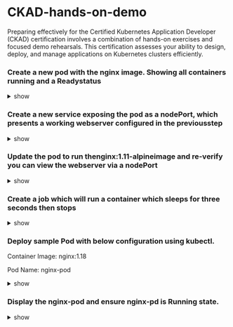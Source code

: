 # CKAD-hands-on-demo
Preparing effectively for the Certified Kubernetes Application Developer (CKAD) certification involves a combination of hands-on exercises and focused demo rehearsals. This certification assesses your ability to design, deploy, and manage applications on Kubernetes clusters efficiently.



### Create a new pod with the nginx image. Showing all containers running and a Readystatus

<details><summary>show</summary>
<p>

```bash
kubectl run nginx --image nginx
```

```bash
 kubectl get pods -o=jsonpath='{range .items[*]}{range .status.containerStatuses[?(@.state.running)]}{"\tContainer Name: "}{.name}{"\tRunning: "}{.state.running}{"\tReadyStatus: "}{.ready}{"\n"}{end}{end}'
```
</p>
</details>

### Create a new service exposing the pod as a nodePort, which presents a working webserver configured in the previousstep

<details><summary>show</summary>
<p>

```bash
kubectl create service nodeport svc --tcp=5678:80 --dry-run -o yaml > svc.yaml
```


```bash
vi svc.yaml
```

```yaml
apiVersion: v1
kind: Service
metadata:
  creationTimestamp: null
  labels:
    app: svc
  name: svc
spec:
  ports:
  - name: 5678-80
    port: 5678
    protocol: TCP
    targetPort: 80
  selector:
    run: nginx # Add run: nginx selector 
  type: NodePort
status:
  loadBalancer: {}
```

```bash
>ctr:x!
```

```bash
kubectl apply -f svc.yaml
```

```bash
kubectl get svc svc -o wide
```

```bash
NAME   TYPE       CLUSTER-IP       EXTERNAL-IP   PORT(S)          AGE   SELECTOR
svc    NodePort   10.110.220.208   <none>        5678:31030/TCP   20m   run=nginx
```

```bash
curl 10.110.220.208:5678 // from the same vm
```
```bash
curl 10.110.220.208:31030 // from the your local machine or navigator
```

</p>
</details>

### Update the pod to run thenginx:1.11-alpineimage and re-verify you can view the webserver via a nodePort
<details><summary>show</summary>
<p>

```bash
kubectl edit pod nginx
```

```yaml
 apiVersion: v1
kind: Pod
metadata:
  creationTimestamp: "2024-05-07T20:21:50Z"
  labels:
    run: nginx
  name: nginx
  namespace: default
  resourceVersion: "141816"
  uid: a7e2720e-3a8e-46bc-af6f-93e1d1b55a88
spec:
  containers:
  - image: nginx:1.11-alpine # change here
    imagePullPolicy: Always

```

```bash
>ctr:x!
```

```bash
kubectl get pod nginx
```

```bash
NAME    READY   STATUS    RESTARTS        AGE
nginx   1/1     Running   1 (5m53s ago)   40m
```


```bash
kubectl describe pod nginx
```

```bash
Name:             nginx
Namespace:        default
Priority:         0
Service Account:  default
Node:             ip-172-31-28-164/172.31.28.164
Start Time:       Tue, 07 May 2024 20:21:50 +0000
Labels:           run=nginx
Annotations:      <none>
Status:           Running
IP:               10.0.2.145
IPs:
  IP:  10.0.2.145
Containers:
  nginx:
    Container ID:   containerd://f9d93fb6dbd4d69d7e9de30747591d55feb95b31cd6da55ab8fcd1b8a2c6047b
    Image:          nginx:1.11-alpine // => should be the new nginx version

```

```bash
curl 10.110.220.208:5678 // from the same vm
```
```bash
curl 10.110.220.208:31030 // from the your local machine or navigator
```

```html
<!DOCTYPE html>
<html>
<head>
<title>Welcome to nginx!</title>
<style>
    body {
        width: 35em;
        margin: 0 auto;
        font-family: Tahoma, Verdana, Arial, sans-serif;
    }
</style>
</head>
<body>
<h1>Welcome to nginx!</h1>
<p>If you see this page, the nginx web server is successfully installed and
working. Further configuration is required.</p>

<p>For online documentation and support please refer to
<a href="http://nginx.org/">nginx.org</a>.<br/>
Commercial support is available at
<a href="http://nginx.com/">nginx.com</a>.</p>

<p><em>Thank you for using nginx.</em></p>
</body>
</html>

```

</p>
</details>

<p>


### Create a job which will run a container which sleeps for three seconds then stops

<details><summary>show</summary>
<p>

```bash
vim job.yaml
```

```yaml
kubectapiVersion: batch/v1
kind: Job
metadata:
  name: my-job
spec:
  template:
    spec:
      containers:
      - name: my-container
        image: busybox
        command: ["sleep", "5"]
      restartPolicy: Never
```
</p>
</details>


### Deploy sample Pod with below configuration using kubectl.

Container Image: nginx:1.18

Pod Name: nginx-pod

<details><summary>show</summary>
<p>

```bash

bach@ip-172-31-23-202:~$ kubectl run nginx-pod --image nginx:1.18
pod/nginx-pod created

```

</p>
</details>


###  Display the nginx-pod and ensure nginx-pd is Running state.

<details><summary>show</summary>
<p>
```bash

bach@ip-172-31-23-202:~$ kubectl get pod | grep nginx-pod
```

```json

nginx-pod                                  1/1     Running            0                6s

```
</p>
</details>